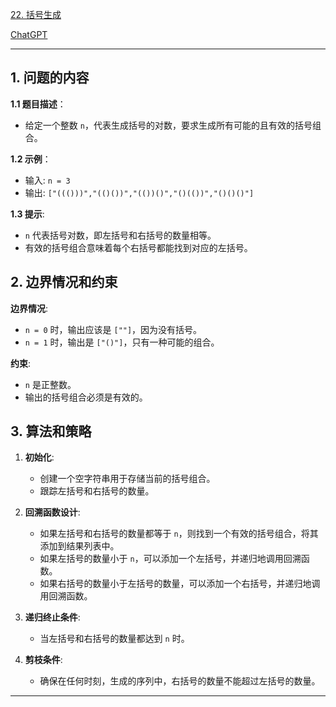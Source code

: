 [22. 括号生成](https://leetcode.cn/problems/generate-parentheses)

[ChatGPT](https://chat.openai.com/share/77dc0fd6-b379-4200-bd0f-e7ec75238eb)

---

## 1. 问题的内容
**1.1 题目描述**：
- 给定一个整数 `n`，代表生成括号的对数，要求生成所有可能的且有效的括号组合。

**1.2 示例**：

- 输入: `n = 3`
- 输出: `["((()))","(()())","(())()","()(())","()()()"]`

**1.3 提示**:
- `n` 代表括号对数，即左括号和右括号的数量相等。
- 有效的括号组合意味着每个右括号都能找到对应的左括号。

## 2. 边界情况和约束

**边界情况**:

- `n = 0` 时，输出应该是 `[""]`，因为没有括号。
- `n = 1` 时，输出是 `["()"]`，只有一种可能的组合。

**约束**:

- `n` 是正整数。
- 输出的括号组合必须是有效的。

## 3. 算法和策略
1. **初始化**:
   - 创建一个空字符串用于存储当前的括号组合。
   - 跟踪左括号和右括号的数量。

2. **回溯函数设计**:
   - 如果左括号和右括号的数量都等于 `n`，则找到一个有效的括号组合，将其添加到结果列表中。
   - 如果左括号的数量小于 `n`，可以添加一个左括号，并递归地调用回溯函数。
   - 如果右括号的数量小于左括号的数量，可以添加一个右括号，并递归地调用回溯函数。

3. **递归终止条件**:
   - 当左括号和右括号的数量都达到 `n` 时。

4. **剪枝条件**:
   - 确保在任何时刻，生成的序列中，右括号的数量不能超过左括号的数量。

---

